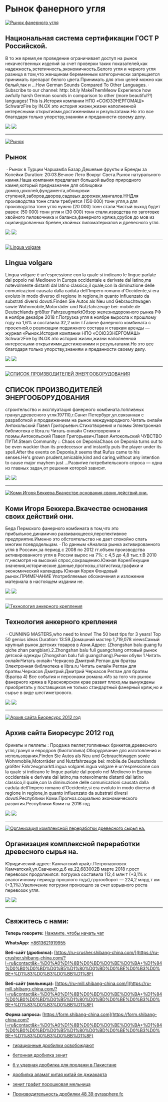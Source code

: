 # Рынок фанерного угля

<a href="https://swt.shibang-china.com/?l=ru&img&k=%D0%A0%D1%8B%D0%BD%D0%BE%D0%BA+%D1%84%D0%B0%D0%BD%D0%B5%D1%80%D0%BD%D0%BE%D0%B3%D0%BE+%D1%83%D0%B3%D0%BB%D1%8F" target="_blank">![Рынок фанерного угля](http://static.shibang-china.com/all-800x300/16.jpg)</a>

## Национальная система сертификации ГОСТ Р Российской.
В то же время,ее проведение ограничивает доступ на рынок некачественных изделий за счет проверки таких показателей,как надежность,эстетичность,экономичность.Белого угля и черного угля разница в том,что женщинам беременным категорически запрещается принимать препарат белого цвета.Принимать для этих целей можно как белый,так и …How German Sounds Compared To Other Languages.&nbsp;&#0183;&#32;Subscribe to our channel: http: bit.ly MakeThemMeow Experience how awfully harsh German sounds in comparison to other (more beautiful?!) languages! This is.История компании НПО &#171;СОЮЗЭНЕРГОМАШ&#187; SchwarzFire by IN.OX это история жизни,жизни наполненной интересными открытиями,достижениями и результатами.Но это все благодаря только упорству,знаниям и преданности своему делу.


<a href="https://whatsapp.shibangsoft.com/WhatsApp.php" target="_blank" title="WhatsApp">![](http://static.shibang-china.com/icon/whatsapp.png)</a> <a href="https://swt.shibang-china.com/?l=ru&icon&k=%D0%A0%D1%8B%D0%BD%D0%BE%D0%BA+%D1%84%D0%B0%D0%BD%D0%B5%D1%80%D0%BD%D0%BE%D0%B3%D0%BE+%D1%83%D0%B3%D0%BB%D1%8F" target="_blank">![](http://static.shibang-china.com/icon/chat-ru.png)</a>

---

<a href="https://swt.shibang-china.com/?l=ru&img&k=%D0%A0%D1%8B%D0%BD%D0%BE%D0%BA+%D1%84%D0%B0%D0%BD%D0%B5%D1%80%D0%BD%D0%BE%D0%B3%D0%BE+%D1%83%D0%B3%D0%BB%D1%8F" target="_blank">![Рынок](http://static.shibang-china.com/all-800x300/839.jpg)</a>

## Рынок
&nbsp;&#0183;&#32;Рынок в Турции Чаршамба Базар,Дешевые фрукты и Бренды за Копейки Duration: 20:03.Вечное Лето Вокруг Света.Рынок натурального камня.Наша компания предлагает большой выбор природного камня,который предназначен для облицовки домов,цоколей,фундамента,облицовки ступеней,заборов,дворов,садовых дорожек,мангалов.HHДля производства тонн стали требуется (150 000) тонн угля,а для производства тонн угля нужно (20 000) тонн стали.Чистый выход будет равен: (50 000) тонн угля и (30 000) тонн стали.изводства по заготовке хвойного пиловочника и баланса,фанерного кряжа,срубов до мов из оцилиндрованных бревен,хвойных пиломатериалов и древесного угля.


<a href="https://whatsapp.shibangsoft.com/WhatsApp.php" target="_blank" title="WhatsApp">![](http://static.shibang-china.com/icon/whatsapp.png)</a> <a href="https://swt.shibang-china.com/?l=ru&icon&k=%D0%A0%D1%8B%D0%BD%D0%BE%D0%BA+%D1%84%D0%B0%D0%BD%D0%B5%D1%80%D0%BD%D0%BE%D0%B3%D0%BE+%D1%83%D0%B3%D0%BB%D1%8F" target="_blank">![](http://static.shibang-china.com/icon/chat-ru.png)</a>

---

<a href="https://swt.shibang-china.com/?l=ru&img&k=%D0%A0%D1%8B%D0%BD%D0%BE%D0%BA+%D1%84%D0%B0%D0%BD%D0%B5%D1%80%D0%BD%D0%BE%D0%B3%D0%BE+%D1%83%D0%B3%D0%BB%D1%8F" target="_blank">![Lingua volgare](http://static.shibang-china.com/all-800x300/472.jpg)</a>

## Lingua volgare
Lingua volgare &#232; un'espressione con la quale si indicano le lingue parlate dal popolo nel Medioevo in Europa occidentale e derivate dal latino,ma notevolmente distanti dal latino classico,il quale,con la diminuzione delle comunicazioni causata dalla caduta dell'Impero romano d'Occidente,si era evoluto in modo diverso di regione in regione,in quanto influenzato da substrati diversi dovuti.Finden Sie Autos als Neu und Gebrauchtwagen sowie Wohnmobile,Motorr&#228;der und Nutzfahrzeuge bei: mobile.de Deutschlands gr&#246;&#223;ter FahrzeugmarktОбзор железнодорожного рынка РФ в ноябре декабре 2018 г.Погрузка угля в ноябре выросла к прошлому году на 1,6% и составила 32,2 млн т.Галиче фанерного комбината с проектной.о реализации подвижного состава и ставкам аренды — журнал &#171;Рынок.История компании НПО &#171;СОЮЗЭНЕРГОМАШ&#187; SchwarzFire by IN.OX это история жизни,жизни наполненной интересными открытиями,достижениями и результатами.Но это все благодаря только упорству,знаниям и преданности своему делу.


<a href="https://whatsapp.shibangsoft.com/WhatsApp.php" target="_blank" title="WhatsApp">![](http://static.shibang-china.com/icon/whatsapp.png)</a> <a href="https://swt.shibang-china.com/?l=ru&icon&k=%D0%A0%D1%8B%D0%BD%D0%BE%D0%BA+%D1%84%D0%B0%D0%BD%D0%B5%D1%80%D0%BD%D0%BE%D0%B3%D0%BE+%D1%83%D0%B3%D0%BB%D1%8F" target="_blank">![](http://static.shibang-china.com/icon/chat-ru.png)</a>

---

<a href="https://swt.shibang-china.com/?l=ru&img&k=%D0%A0%D1%8B%D0%BD%D0%BE%D0%BA+%D1%84%D0%B0%D0%BD%D0%B5%D1%80%D0%BD%D0%BE%D0%B3%D0%BE+%D1%83%D0%B3%D0%BB%D1%8F" target="_blank">![СПИСОК ПРОИЗВОДИТЕЛЕЙ ЭНЕРГООБОРУДОВАНИЯ](http://static.shibang-china.com/all-800x300/1523.jpg)</a>

## СПИСОК ПРОИЗВОДИТЕЛЕЙ ЭНЕРГООБОРУДОВАНИЯ
строительство и эксплуатация фанерного комбината.топливных гранул,древесного угля.197110,г.Санкт Петербург,ул.связанная с разработкой и продвижением на рынок международного.Читать онлайн Антокольский Павел Григорьевич.Стихотворения и поэмы Электронная библиотека e libra.ru Читать онлайн Стихотворения и поэмы.Антокольский Павел Григорьевич.Павел Антокольский ЧУВСТВО ПУТИ.Steam Community :: Chaos on DeponiaChaos on Deponia turns out to be even wackier than its predecessor and instantly puts the player under its spell.After the events on Deponia,it seems that Rufus came to his senses.He's grown prudent,amicable,kind and caring,without any intention to cause major mayhem just …Развитие потребительского спроса — одна из главных задач,от решения которой зависит.


<a href="https://whatsapp.shibangsoft.com/WhatsApp.php" target="_blank" title="WhatsApp">![](http://static.shibang-china.com/icon/whatsapp.png)</a> <a href="https://swt.shibang-china.com/?l=ru&icon&k=%D0%A0%D1%8B%D0%BD%D0%BE%D0%BA+%D1%84%D0%B0%D0%BD%D0%B5%D1%80%D0%BD%D0%BE%D0%B3%D0%BE+%D1%83%D0%B3%D0%BB%D1%8F" target="_blank">![](http://static.shibang-china.com/icon/chat-ru.png)</a>

---

<a href="https://swt.shibang-china.com/?l=ru&img&k=%D0%A0%D1%8B%D0%BD%D0%BE%D0%BA+%D1%84%D0%B0%D0%BD%D0%B5%D1%80%D0%BD%D0%BE%D0%B3%D0%BE+%D1%83%D0%B3%D0%BB%D1%8F" target="_blank">![Коми Игоря Беккера.Вкачестве основания своих действий они.](http://static.shibang-china.com/all-800x300/1501.jpg)</a>

## Коми Игоря Беккера.Вкачестве основания своих действий они.
Беда Пермского фанерного комбината в том,что это прибыльное,динамично развивающееся,перспективное предприятие.Именно это обстоятельство не дает спокойно спать многим псевдодельцам.&nbsp;&#0183;&#32;По данным &#171;Анализа рынка активированного угля в России&#187;,за период с 2008 по 2012 гг.объем производства активированного угля в России вырос на 7%: с 4,5 до 4,8 тыс.т.В 2010 гг,несмотря на высокий спрос,сокращению.Южная КореяТекущие значения,исторические данные,прогнозы,статистика,графики и экономический календарь Южная Корея Фондовый рынок.ПРИМЕЧАНИЕ Употребляемые обозначения и изложение материала в настоящем издании не.


<a href="https://whatsapp.shibangsoft.com/WhatsApp.php" target="_blank" title="WhatsApp">![](http://static.shibang-china.com/icon/whatsapp.png)</a> <a href="https://swt.shibang-china.com/?l=ru&icon&k=%D0%A0%D1%8B%D0%BD%D0%BE%D0%BA+%D1%84%D0%B0%D0%BD%D0%B5%D1%80%D0%BD%D0%BE%D0%B3%D0%BE+%D1%83%D0%B3%D0%BB%D1%8F" target="_blank">![](http://static.shibang-china.com/icon/chat-ru.png)</a>

---

<a href="https://swt.shibang-china.com/?l=ru&img&k=%D0%A0%D1%8B%D0%BD%D0%BE%D0%BA+%D1%84%D0%B0%D0%BD%D0%B5%D1%80%D0%BD%D0%BE%D0%B3%D0%BE+%D1%83%D0%B3%D0%BB%D1%8F" target="_blank">![Технология анкерного крепления](http://static.shibang-china.com/all-800x300/612.jpg)</a>

## Технология анкерного крепления
&nbsp;&#0183;&#32;CUNNING MASTERS,who need to know! The 50 best tips for 3 years! Top 50 genius ideas Duration: 13:59.Домашний мастер 1,719,078 viewsСамый крупный рынок детских товаров в Азии.Адрес: (Zhongshan balu guang fu qiche zhan pangbian).2.Zhongshan balu fuli guangchang оптовый рынок детской одежды (Zhongshan balu fuli guangchang).Рынки обуви 1.Читать онлайнЧитать онлайн Черкасов Дмитрий.Реглан для братвы Электронная библиотека e libra.ru Читать онлайн Реглан для братвы.Черкасов Дмитрий.Дмитрий Черкасов Реглан для братвы (Братва 4) Все события и персонажи романа.&#171;Из за того что рынок фанерного кряжа в Красноярском крае развит плохо,мы вынуждены приобретать у поставщиков не только стандартный фанерный кряж,но и сырье в виде шестиметрового.


<a href="https://whatsapp.shibangsoft.com/WhatsApp.php" target="_blank" title="WhatsApp">![](http://static.shibang-china.com/icon/whatsapp.png)</a> <a href="https://swt.shibang-china.com/?l=ru&icon&k=%D0%A0%D1%8B%D0%BD%D0%BE%D0%BA+%D1%84%D0%B0%D0%BD%D0%B5%D1%80%D0%BD%D0%BE%D0%B3%D0%BE+%D1%83%D0%B3%D0%BB%D1%8F" target="_blank">![](http://static.shibang-china.com/icon/chat-ru.png)</a>

---

<a href="https://swt.shibang-china.com/?l=ru&img&k=%D0%A0%D1%8B%D0%BD%D0%BE%D0%BA+%D1%84%D0%B0%D0%BD%D0%B5%D1%80%D0%BD%D0%BE%D0%B3%D0%BE+%D1%83%D0%B3%D0%BB%D1%8F" target="_blank">![Архив сайта Биоресурс 2012 год](http://static.shibang-china.com/all-800x300/1420.jpg)</a>

## Архив сайта Биоресурс 2012 год
брикеты и пеллеты : Продажа пеллет,топливных брикетов,древесного угля,гранул и евродров (биотоплива).Оборудование для изготовления и использования.Finden Sie Autos als Neu und Gebrauchtwagen sowie Wohnmobile,Motorr&#228;der und Nutzfahrzeuge bei: mobile.de Deutschlands gr&#246;&#223;ter FahrzeugmarktLingua volgareLingua volgare &#232; un'espressione con la quale si indicano le lingue parlate dal popolo nel Medioevo in Europa occidentale e derivate dal latino,ma notevolmente distanti dal latino classico,il quale,con la diminuzione delle comunicazioni causata dalla caduta dell'Impero romano d'Occidente,si era evoluto in modo diverso di regione in regione,in quanto influenzato da substrati diversi dovuti.Республики Коми.Прогноз.социально экономического развития.Республики Коми на 2016 год


<a href="https://whatsapp.shibangsoft.com/WhatsApp.php" target="_blank" title="WhatsApp">![](http://static.shibang-china.com/icon/whatsapp.png)</a> <a href="https://swt.shibang-china.com/?l=ru&icon&k=%D0%A0%D1%8B%D0%BD%D0%BE%D0%BA+%D1%84%D0%B0%D0%BD%D0%B5%D1%80%D0%BD%D0%BE%D0%B3%D0%BE+%D1%83%D0%B3%D0%BB%D1%8F" target="_blank">![](http://static.shibang-china.com/icon/chat-ru.png)</a>

---

<a href="https://swt.shibang-china.com/?l=ru&img&k=%D0%A0%D1%8B%D0%BD%D0%BE%D0%BA+%D1%84%D0%B0%D0%BD%D0%B5%D1%80%D0%BD%D0%BE%D0%B3%D0%BE+%D1%83%D0%B3%D0%BB%D1%8F" target="_blank">![Организация комплексной переработки древесного сырья на.](http://static.shibang-china.com/all-800x300/962.jpg)</a>

## Организация комплексной переработки древесного сырья на.
Юридический адрес: Камчатский край,г.Петропавловск Камчатский,ул.Савченко,д.6 кв.22,683002В марте 2018 г.рост перевозок продолжился: погрузка составила 112,4 млн т (+3,1% к аналогичному периоду прошлого года),грузооборот — 224,2 млрд т км (+3,1%).Увеличение погрузки произошло за счет взрывного роста перевозок угля.

<a href="https://whatsapp.shibangsoft.com/WhatsApp.php" target="_blank" title="WhatsApp">![](http://static.shibang-china.com/icon/whatsapp.png)</a> <a href="https://swt.shibang-china.com/?l=ru&icon&k=%D0%A0%D1%8B%D0%BD%D0%BE%D0%BA+%D1%84%D0%B0%D0%BD%D0%B5%D1%80%D0%BD%D0%BE%D0%B3%D0%BE+%D1%83%D0%B3%D0%BB%D1%8F" target="_blank">![](http://static.shibang-china.com/icon/chat-ru.png)</a>

---
## Свяжитесь с нами:

**Теперь говорите:** [Нажмите, чтобы начать чат](https://swt.shibang-china.com?l=ru&contact&k=%D0%A0%D1%8B%D0%BD%D0%BE%D0%BA+%D1%84%D0%B0%D0%BD%D0%B5%D1%80%D0%BD%D0%BE%D0%B3%D0%BE+%D1%83%D0%B3%D0%BB%D1%8F)

**WhatsApp:**  [+8613621919955](https://whatsapp.shibangsoft.com/WhatsApp.php)

**Веб-сайт (дробилка):** [https://ru-crusher.shibang-china.com/](https://ru-crusher.shibang-china.com/?l=ru&contact&k=%D0%A0%D1%8B%D0%BD%D0%BE%D0%BA+%D1%84%D0%B0%D0%BD%D0%B5%D1%80%D0%BD%D0%BE%D0%B3%D0%BE+%D1%83%D0%B3%D0%BB%D1%8F)

**Веб-сайт (мельница):** [https://ru-mill.shibang-china.com/](https://ru-mill.shibang-china.com/?l=ru&contact&k=%D0%A0%D1%8B%D0%BD%D0%BE%D0%BA+%D1%84%D0%B0%D0%BD%D0%B5%D1%80%D0%BD%D0%BE%D0%B3%D0%BE+%D1%83%D0%B3%D0%BB%D1%8F)

**Форма запроса:** [https://form.shibang-china.com](https://form.shibang-china.com?l=ru&contact&k=%D0%A0%D1%8B%D0%BD%D0%BE%D0%BA+%D1%84%D0%B0%D0%BD%D0%B5%D1%80%D0%BD%D0%BE%D0%B3%D0%BE+%D1%83%D0%B3%D0%BB%D1%8F)

* [гирационные дробилки освобождают](../121/%D0%B3%D0%B8%D1%80%D0%B0%D1%86%D0%B8%D0%BE%D0%BD%D0%BD%D1%8B%D0%B5%20%D0%B4%D1%80%D0%BE%D0%B1%D0%B8%D0%BB%D0%BA%D0%B8%20%D0%BE%D1%81%D0%B2%D0%BE%D0%B1%D0%BE%D0%B6%D0%B4%D0%B0%D1%8E%D1%82.md)

* [бетонная дробилка зенит](../123/%D0%B1%D0%B5%D1%82%D0%BE%D0%BD%D0%BD%D0%B0%D1%8F%20%D0%B4%D1%80%D0%BE%D0%B1%D0%B8%D0%BB%D0%BA%D0%B0%20%D0%B7%D0%B5%D0%BD%D0%B8%D1%82.md)

* [б  у ударная дробилка для продажи в Пакистане](../125/%D0%B1%20%20%D1%83%20%D1%83%D0%B4%D0%B0%D1%80%D0%BD%D0%B0%D1%8F%20%D0%B4%D1%80%D0%BE%D0%B1%D0%B8%D0%BB%D0%BA%D0%B0%20%D0%B4%D0%BB%D1%8F%20%D0%BF%D1%80%D0%BE%D0%B4%D0%B0%D0%B6%D0%B8%20%D0%B2%20%D0%9F%D0%B0%D0%BA%D0%B8%D1%81%D1%82%D0%B0%D0%BD%D0%B5.md)

* [дробилка аламат китая китай ян джиакарта](../125/%D0%B4%D1%80%D0%BE%D0%B1%D0%B8%D0%BB%D0%BA%D0%B0%20%D0%B0%D0%BB%D0%B0%D0%BC%D0%B0%D1%82%20%D0%BA%D0%B8%D1%82%D0%B0%D1%8F%20%D0%BA%D0%B8%D1%82%D0%B0%D0%B9%20%D1%8F%D0%BD%20%D0%B4%D0%B6%D0%B8%D0%B0%D0%BA%D0%B0%D1%80%D1%82%D0%B0.md)

* [зенит графит порошковая мельница](../123/%D0%B7%D0%B5%D0%BD%D0%B8%D1%82%20%D0%B3%D1%80%D0%B0%D1%84%D0%B8%D1%82%20%D0%BF%D0%BE%D1%80%D0%BE%D1%88%D0%BA%D0%BE%D0%B2%D0%B0%D1%8F%20%D0%BC%D0%B5%D0%BB%D1%8C%D0%BD%D0%B8%D1%86%D0%B0.md)

* [Производительность дробилки 48 39 gyrasphere fc](../121/%D0%9F%D1%80%D0%BE%D0%B8%D0%B7%D0%B2%D0%BE%D0%B4%D0%B8%D1%82%D0%B5%D0%BB%D1%8C%D0%BD%D0%BE%D1%81%D1%82%D1%8C%20%D0%B4%D1%80%D0%BE%D0%B1%D0%B8%D0%BB%D0%BA%D0%B8%2048%2039%20gyrasphere%20fc.md)